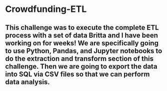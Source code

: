 # Crowdfunding-ETL
## This challenge was to execute the complete ETL process with a set of data Britta and I have been working on for weeks! We are specifically going to use Python, Pandas, and Jupyter notebooks to do the extraction and transform section of this challenge. Then we are going to export the data into SQL via CSV files so that we can perform data analysis. 
